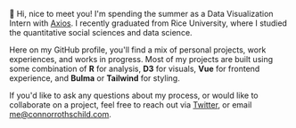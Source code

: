 👋 Hi, nice to meet you! I'm spending the summer as a Data Visualization Intern with [Axios](https://www.axios.com/). I recently graduated from Rice University, where I studied the quantitative social sciences and data science. 

Here on my GitHub profile, you'll find a mix of personal projects, work experiences, and works in progress. Most of my projects are built using some combination of **R** for analysis, **D3** for visuals, **Vue** for frontend experience, and **Bulma** or **Tailwind** for styling.

If you'd like to ask any questions about my process, or would like to collaborate on a project, feel free to reach out via [Twitter](https://twitter.com/CL_Rothschild), or email [me@connorrothschild.com](mailto:me@connorrothschild.com).
